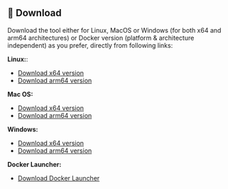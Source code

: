 ## 💾 Download
Download the tool either for Linux, MacOS or Windows (for both x64 and arm64 architectures) or Docker version (platform & architecture independent) as you prefer, directly from following links:

**Linux:**:  
  - [Download x64 version](https://github.com/jaimetur/PhotoMigrator/releases/download/v3.4.2/PhotoMigrator_v3.4.2_linux_x64.zip)  
  - [Download arm64 version](https://github.com/jaimetur/PhotoMigrator/releases/download/v3.4.2/PhotoMigrator_v3.4.2_linux_arm64.zip)  

**Mac OS:**
  - [Download x64 version](https://github.com/jaimetur/PhotoMigrator/releases/download/v3.4.2/PhotoMigrator_v3.4.2_macos_x64.zip)  
  - [Download arm64 version](https://github.com/jaimetur/PhotoMigrator/releases/download/v3.4.2/PhotoMigrator_v3.4.2_macos_arm64.zip)  

**Windows:**  
  - [Download x64 version](https://github.com/jaimetur/PhotoMigrator/releases/download/v3.4.2/PhotoMigrator_v3.4.2_windows_x64.zip)  
  - [Download arm64 version](https://github.com/jaimetur/PhotoMigrator/releases/download/v3.4.2/PhotoMigrator_v3.4.2_windows_arm64.zip)  

**Docker Launcher:**  
  - [Download Docker Launcher](https://github.com/jaimetur/PhotoMigrator/releases/download/v3.4.2/PhotoMigrator_v3.4.2_docker.zip)  

